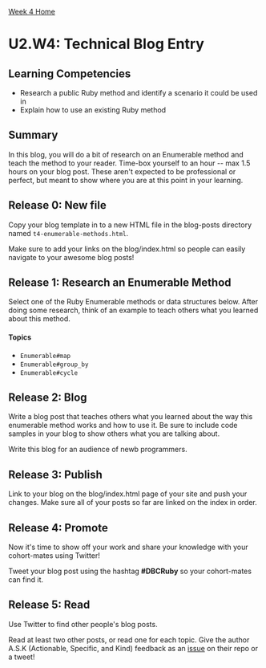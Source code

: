[Week 4 Home](./)

# U2.W4: Technical Blog Entry

## Learning Competencies
- Research a public Ruby method and identify a scenario it could be used in
- Explain how to use an existing Ruby method

## Summary
In this blog, you will do a bit of research on an Enumerable method and teach the method to your reader. Time-box yourself to an hour -- max 1.5 hours on your blog post. These aren't expected to be professional or perfect, but meant to show where you are at this point in your learning.

## Release 0: New file
Copy your blog template in to a new HTML file in the blog-posts directory named `t4-enumerable-methods.html`.

Make sure to add your links on the blog/index.html so people can easily navigate to your awesome blog posts!

## Release 1: Research an Enumerable Method

Select one of the Ruby Enumerable methods or data structures below. After doing some research, think of an example to teach others what you learned about this method.

#### Topics
- `Enumerable#map`
- `Enumerable#group_by`
- `Enumerable#cycle`

## Release 2: Blog
Write a blog post that teaches others what you learned about the way this enumerable method works and how to use it. Be sure to include code samples in your blog to show others what you are talking about.

Write this blog for an audience of newb programmers.

## Release 3: Publish
Link to your blog on the blog/index.html page of your site and push your changes. Make sure all of your posts so far are linked on the index in order.

## Release 4: Promote
Now it's time to show off your work and share your knowledge with your cohort-mates using Twitter!

Tweet your blog post using the hashtag **#DBCRuby** so your cohort-mates can find it.

## Release 5: Read
Use Twitter to find other people's blog posts.

Read at least two other posts, or read one for each topic. Give the author A.S.K (Actionable, Specific, and Kind) feedback as an [issue](https://github.com/Devbootcamp/phase-0-handbook/blob/master/coding-references/review.md) on their repo or a tweet!
